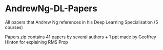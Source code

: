 # AndrewNg-DL-Papers
All papers that Andrew Ng references in his Deep Learning Specialisation (5 courses)

Papers.zip contains 41 papers by several authors + 1 ppt made by Geoffrey Hinton for explaining RMS Prop
